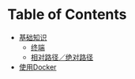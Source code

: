 # Table of Contents

* [基础知识](docs/基础知识/基础介绍.md)
  * [终端](docs/基础知识/终端.md)
  * [相对路径／绝对路径](docs/基础知识/路径.md)
* [使用Docker](docs/docker/README.md)
